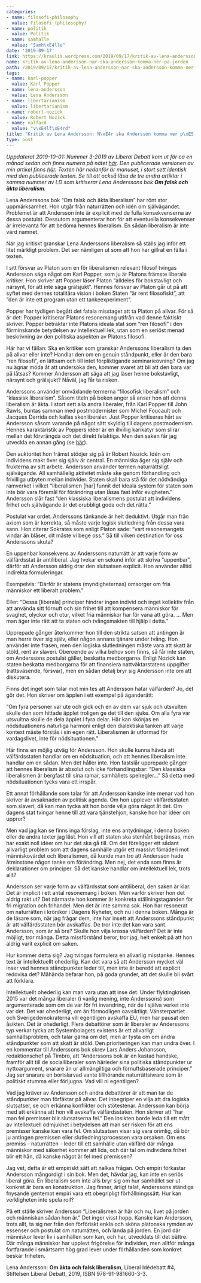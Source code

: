```yaml
---
categories:
- name: filosofi-philosophy
  value: Filosofi (philosophy)
- name: politik
  value: Politik
- name: samhalle
  value: "Samh\xE4lle"
date: '2019-09-17'
link: https://kraulis.wordpress.com/2019/09/17/kritik-av-lena-andersson-nar-ska-andersson-komma-ner-pa-jorden/
name: kritik-av-lena-andersson-nar-ska-andersson-komma-ner-pa-jorden
path: /2019/09/17/kritik-av-lena-andersson-nar-ska-andersson-komma-ner-pa-jorden/
tags:
- name: karl-popper
  value: Karl Popper
- name: lena-andersson
  value: Lena Andersson
- name: libertarianism
  value: libertarianism
- name: robert-nozick
  value: Robert Nozick
- name: valfard
  value: "v\xE4lf\xE4rd"
title: "Kritik av Lena Andersson: N\xE4r ska Andersson komma ner p\xE5 jorden?"
type: post
---
```

*Uppdaterat 2019-10-01: Nummer 3-2019 av Liberal Debatt kom ut för ca en månad sedan och finns numera på nätet [här](https://www.liberaldebatt.se/). Den publicerade versionen av min artikel finns [här](https://www.liberaldebatt.se/2019/09/nar-ska-andersson-komma-ner-pa-jorden/). Texten här nedanför är manuset, i stort sett identisk med den publicerade texten. Se till att också läsa de tre andra artiklar i samma nummer av LD som kritiserar Lena Anderssons bok **Om falsk och äkta liberalism**.*

Lena Anderssons bok “Om falsk och äkta liberalism” har rönt stor uppmärksamhet. Hon utgår från naturrätten och idén om självägandet. Problemet är att Andersson inte är explicit med de fulla konsekvenserna av dessa postulat. Dessutom argumenterar hon för att eventuella konsekvenser är irrelevanta för att bedöma hennes liberalism. En sådan liberalism är inte värd namnet.



När jag kritiskt granskar Lena Anderssons liberalism så ställs jag inför ett litet märkligt problem. Det ser nämligen ut som att hon har gillrat en fälla i texten.

I sitt försvar av Platon som en för liberalismen relevant filosof tvingas Andersson säga något om Karl Popper, som ju är Platons främste liberale kritiker. Hon skriver att Popper läser Platon “alldeles för bokstavligt och närsynt, för att inte säga grälsjukt”. Hennes försvar av Platon går ut på att syftet med dennes totalitära vision i boken Staten “är rent filosofiskt”, att “den är inte ett program utan ett tankeexperiment”.

Popper har tydligen begått det fatala misstaget att ta Platon på allvar. För så är det: Popper kritiserar Platons resonemang utifrån vad denne faktiskt skriver. Popper betraktar inte Platons ideala stat som “ren filosofi” i den förminskande betydelsen av intellektuell lek, utan som en seriöst menad beskrivning av den politiska aspekten av Platons filosofi.

Här har vi fällan: Ska en kritiker som granskar Anderssons liberalism ta den på allvar eller inte? Handlar den om en genuin ståndpunkt, eller är den bara “ren filosofi”, en lättsam och till intet förpliktigande seminarieövning? Om jag nu ägnar möda åt att undersöka den, kommer svaret att bli att den bara var på låtsas? Kommer Andersson att säga att jag läser henne bokstavligt, närsynt och grälsjukt? Nåväl, jag får ta risken.

Anderssons använder omväxlande termerna “filosofisk liberalism” och “klassisk liberalism”. Såsom titeln på boken anger så anser hon att denna liberalism är äkta. I stort sett alla andra liberaler, från Karl Popper till John Rawls, buntas samman med postmodernister som Michel Foucault och Jacques Derrida och kallas skenliberaler. Just Popper kritiseras hårt av Andersson såsom varande på något sätt skyldig till dagens postmodernism. Hennes karaktäristik av Poppers idéer är en illvillig karikatyr som slirar mellan det förvrängda och det direkt felaktiga. Men den saken får jag utveckla en annan gång (se [här](/2019/05/30/lena-anderssons-trams-om-karl-popper/)).

Den auktoritet hon främst stödjer sig på är Robert Nozick. Idén om individens makt över sig själv är central. En människa äger sig själv och frukterna av sitt arbete. Andersson använder termen naturrättsligt självägande. All samhällelig aktivitet måste ske genom förhandling och frivilliga utbyten mellan individer. Staten skall bara stå för det nödvändiga ramverket i vilket “liberalismen [har] funnit det ideala system för staten som inte bör vara föremål för förändring utan låsas fast inför evigheten.” Andersson slår fast “den klassiska liberalismens postulat att individens frihet och självägande är det orubbligt goda och det rätta.”

Postulat var ordet. Anderssons tänkande är helt deduktivt. Utgår man från axiom som är korrekta, så måste varje logisk slutledning från dessa vara sann. Hon citerar Sokrates som enligt Platon sade: “vart resonemangets vindar än blåser, dit måste vi bege oss.” Så till vilken destination för oss Anderssons skuta?

En uppenbar konsekvens av Anderssons naturrätt är att varje form av välfärdsstat är antiliberal. Jag tvekar en sekund inför att skriva “uppenbar”, därför att Andersson aldrig drar den slutsatsen explicit. Hon använder alltid indirekta formuleringar.

Exempelvis: “Därför är statens (myndigheternas) omsorger om fria människor ett liberalt problem.”

Eller: “Dessa [liberala] principer hindrar ingen individ och inget kollektiv från att använda sitt förnuft och sin frihet till att kompensera människor för svaghet, olyckor och otur, vilket fria människor har för vana att göra. … Men man äger inte rätt att ta staten och tvångsmakten till hjälp i detta.”

Upprepade gånger återkommer hon till den strikta satsen att antingen är man herre över sig själv, eller någon annans tjänare under tvång. Hon använder inte frasen, men den logiska slutledningen måste vara att skatt är stöld, rent av slaveri. Oberoende av vilka behov som finns, så får inte staten, om Anderssons postulat gäller, beskatta medborgarna. Enligt Nozick kan staten beskatta medborgarna för att finansiera nattväktarstatens uppgifter (rättsväsende, försvar), men en sådan detalj bryr sig Andersson inte om att diskutera.

Finns det inget som talar mot min tes att Andersson hatar välfärden? Jo, det gör det. Hon skriver om äpplen i ett exempel på äganderätt:

“Om fyra personer var ute och gick och en av dem var sjuk och utsvulten skulle den som hittade äpplet troligen ge det till den sjuke. Om alla fyra var utsvultna skulle de dela äpplet i fyra delar. Här kan skönjas en nödsituationens naturliga harmoni enligt den dialektiska tanken att varje kontext måste förstås i sin egen rätt. Liberalismen är utformad för vardagslivet, inte för nödsituationen.”

Här finns en möjlig utväg för Andersson. Hon skulle kunna hävda att välfärdsstaten handlar om en nödsituation, och att hennes liberalism inte handlar om en sådan. Men det håller inte. Hon fastslår upprepade gånger att hennes liberalism är absolut och icke förhandlingsbar: “Den klassiska liberalismen är bergfast till sina ramar, samhällets spelregler…” Så detta med nödsituationen tycks vara ett irrspår.

Ett annat förhållande som talar för att Andersson kanske inte menar vad hon skriver är avsaknaden av politisk agenda. Om hon upplever välfärdsstaten som slaveri, då kan man tycka att hon borde vilja göra något åt det. Om dagens stat tvingar henne till att vara tjänstehjon, kanske hon har idéer om uppror?

Men vad jag kan se finns inga förslag, inte ens antydningar, i denna boken eller de andra texter jag läst. Hon vill att staten ska stenhårt begränsas, men har exakt noll idéer om hur det ska gå till. Om det föreligger ett sådant allvarligt problem som att dagens samhälle utgör ett massivt förräderi mot människovärdet och liberalismen, då kunde man tro att Andersson hade åtminstone någon tanke om förändring. Men nej, det enda som finns är deklarationer om principer. Så det kanske handlar om intellektuell lek, trots allt?

Andersson ser varje form av välfärdsstat som antiliberal, den saken är klar. Det är implicit i ett antal resonemang i boken. Men varför skriver hon det aldrig rakt ut? Det närmaste hon kommer är konkreta ställningstaganden för fri migration och frihandel. Men det är inte samma sak. Hon har resonerat om naturrätten i krönikor i Dagens Nyheter, och nu i denna boken. Många är de läsare som, när jag frågar dem, inte har insett att Anderssons ståndpunkt är att välfärdsstaten bör avskaffas. De tror inte det kan vara sant. Andersson, som är så bra? Skulle hon vilja krossa välfärden? Det är inte möjligt, tror många. Detta missförstånd beror, tror jag, helt enkelt på att hon aldrig varit explicit om saken.

Hur kommer detta sig? Jag tvingas formulera en allvarlig misstanke. Hennes text är intellektuellt ohederlig. Kan det vara så att Andersson mycket väl inser vad hennes ståndpunkter leder till, men inte är beredd att explicit redovisa det? Måhända befarar hon, på goda grunder, att det skulle bli svårt att förklara.

Intellektuellt ohederlig kan man vara utan att inse det. Under flyktingkrisen 2015 var det många liberaler (i vanlig mening, inte Anderssons) som argumenterade som om de var för fri invandring, när de i själva verket inte var det. Det var ohederligt, om än förmodligen oavsiktligt. Vänsterpartiet och Sverigedemokraterna vill egentligen avskaffa EU, men har pausat den åsikten. Det är ohederligt. Flera debattörer som är liberaler av Anderssons typ verkar tycka att Systembolagets existens är ett allvarligt samhällsproblem, och talar gärna om det, men är tysta om om andra ståndpunkter som att skatt är stöld. Den prioriteringen kan man undra över. I en kommentar till Anderssons bok skrev Lars Anders Johansson, redaktionschef på Timbro, att “Anderssons bok är en kastad handske, framför allt till de socialliberaler som härleder sina politiska ståndpunkter ur nyttoargument, snarare än ur allmängiltiga och förnuftsbaserade principer.” Jag ser snarare en bortslarvad vante tillhörande naturrättsivrare som är politiskt stumma eller förljugna. Vad vill ni egentligen?

Vad jag kräver av Andersson och andra debattörer är att man tar de ståndpunkter man förfäktar på allvar. Det inbegriper en vilja att dra logiska slutsatser, se och erkänna konflikter och stötestenar. Andersson kan börja med att erkänna att hon vill avskaffa välfärdsstaten. Hon skriver att  “har man fel premisser blir slutsatserna fel.” Den insikten borde leda till ett mått av intellektuell ödmjukhet i betydelsen att man ser risken för att ens premisser kanske kan vara fel. Om slutsatsen visar sig vara orimlig, då bör ju antingen premissen eller slutledningsprocessen vara orsaken. Om ens premiss - naturrätten - leder till ett samhälle utan välfärd där många människor med säkerhet kommer att lida, och där tal om individens frihet blir ett hån, då kanske något är fel med premissen?

Jag vet, detta är ett empiriskt sätt att nalkas frågan. Och empiri förkastar Andersson mångordigt i sin bok. Men det, hävdar jag, kan inte en seriös liberal göra. En liberalism som inte alls bryr sig om hur samhället ser ut konkret är bara en konstruktion. Jag finner, ärligt talat, Anderssons ständiga fnysande gentemot empiri vara ett obegripligt förhållningssätt. Hur kan verkligheten inte spela roll?

På ett ställe skriver Andersson “Liberalismen är här och nu, livet på jorden och människan sådan hon är.” Det inger visst hopp. Kanske kan Andersson, trots allt, ta sig ner från den förföriskt enkla och sköna platonska rymden av essenser och postulat om naturrätten, och landa på jorden. En jord där människor lever liv i samhällen som kan, och har, utvecklats till det bättre. Där många människor har upplevt frigörelse för individen, men alltför många fortfarande i smärtsamt hög grad lever under förhållanden som konkret beskär friheten.

Lena Andersson: **Om äkta och falsk liberalism**, Liberal Idédebatt #4, Stiftelsen Liberal Debatt, 2019, ISBN 978-91-981660-3-3.

